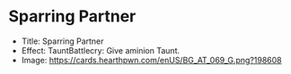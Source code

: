 # Sparring Partner
- Title:  Sparring Partner
- Effect:  TauntBattlecry: Give aminion Taunt.
- Image:  https://cards.hearthpwn.com/enUS/BG_AT_069_G.png?198608
